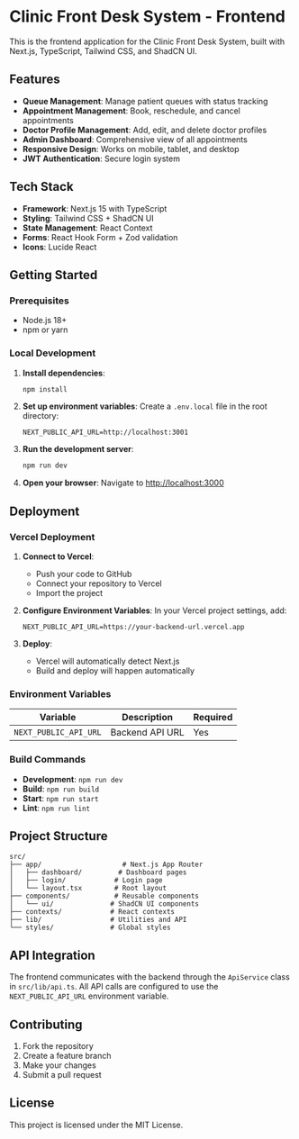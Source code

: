 # Clinic Front Desk System - Frontend

This is the frontend application for the Clinic Front Desk System, built with Next.js, TypeScript, Tailwind CSS, and ShadCN UI.

## Features

- **Queue Management**: Manage patient queues with status tracking
- **Appointment Management**: Book, reschedule, and cancel appointments
- **Doctor Profile Management**: Add, edit, and delete doctor profiles
- **Admin Dashboard**: Comprehensive view of all appointments
- **Responsive Design**: Works on mobile, tablet, and desktop
- **JWT Authentication**: Secure login system

## Tech Stack

- **Framework**: Next.js 15 with TypeScript
- **Styling**: Tailwind CSS + ShadCN UI
- **State Management**: React Context
- **Forms**: React Hook Form + Zod validation
- **Icons**: Lucide React

## Getting Started

### Prerequisites

- Node.js 18+ 
- npm or yarn

### Local Development

1. **Install dependencies**:
   ```bash
   npm install
   ```

2. **Set up environment variables**:
   Create a `.env.local` file in the root directory:
   ```env
   NEXT_PUBLIC_API_URL=http://localhost:3001
   ```

3. **Run the development server**:
   ```bash
   npm run dev
   ```

4. **Open your browser**:
   Navigate to [http://localhost:3000](http://localhost:3000)

## Deployment

### Vercel Deployment

1. **Connect to Vercel**:
   - Push your code to GitHub
   - Connect your repository to Vercel
   - Import the project

2. **Configure Environment Variables**:
   In your Vercel project settings, add:
   ```
   NEXT_PUBLIC_API_URL=https://your-backend-url.vercel.app
   ```

3. **Deploy**:
   - Vercel will automatically detect Next.js
   - Build and deploy will happen automatically

### Environment Variables

| Variable | Description | Required |
|----------|-------------|----------|
| `NEXT_PUBLIC_API_URL` | Backend API URL | Yes |

### Build Commands

- **Development**: `npm run dev`
- **Build**: `npm run build`
- **Start**: `npm run start`
- **Lint**: `npm run lint`

## Project Structure

```
src/
├── app/                    # Next.js App Router
│   ├── dashboard/         # Dashboard pages
│   ├── login/            # Login page
│   └── layout.tsx        # Root layout
├── components/           # Reusable components
│   └── ui/              # ShadCN UI components
├── contexts/            # React contexts
├── lib/                 # Utilities and API
└── styles/              # Global styles
```

## API Integration

The frontend communicates with the backend through the `ApiService` class in `src/lib/api.ts`. All API calls are configured to use the `NEXT_PUBLIC_API_URL` environment variable.

## Contributing

1. Fork the repository
2. Create a feature branch
3. Make your changes
4. Submit a pull request

## License

This project is licensed under the MIT License.
